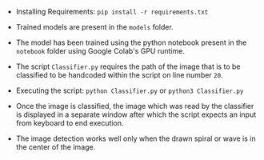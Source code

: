 - Installing Requirements: `pip install -r requirements.txt`

- Trained models are present in the `models` folder.

- The model has been trained using the python notebook present in the `notebook` folder using Google Colab's GPU runtime.

- The script `Classifier.py` requires the path of the image that is to be classified to be handcoded within the script on line number `20`.

- Executing the script: `python Classifier.py` or `python3 Classifier.py`

- Once the image is classified, the image which was read by the classifier is displayed in a separate window after which the script expects an input from keyboard to end execution.

- The image detection works well only when the drawn spiral or wave is in the center of the image.
